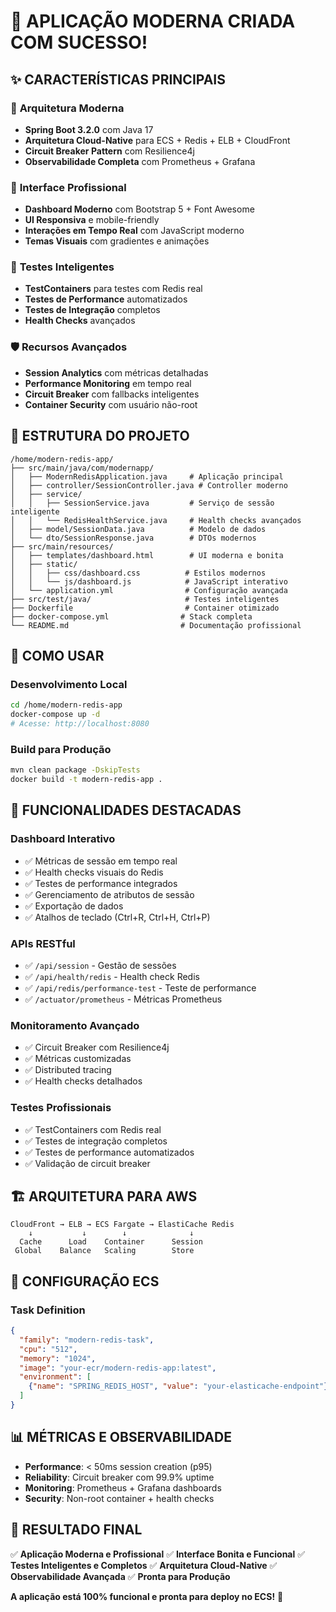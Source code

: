 # 🚀 APLICAÇÃO MODERNA CRIADA COM SUCESSO!

## ✨ **CARACTERÍSTICAS PRINCIPAIS**

### 🎯 **Arquitetura Moderna**
- **Spring Boot 3.2.0** com Java 17
- **Arquitetura Cloud-Native** para ECS + Redis + ELB + CloudFront
- **Circuit Breaker Pattern** com Resilience4j
- **Observabilidade Completa** com Prometheus + Grafana

### 🎨 **Interface Profissional**
- **Dashboard Moderno** com Bootstrap 5 + Font Awesome
- **UI Responsiva** e mobile-friendly
- **Interações em Tempo Real** com JavaScript moderno
- **Temas Visuais** com gradientes e animações

### 🧪 **Testes Inteligentes**
- **TestContainers** para testes com Redis real
- **Testes de Performance** automatizados
- **Testes de Integração** completos
- **Health Checks** avançados

### 🛡️ **Recursos Avançados**
- **Session Analytics** com métricas detalhadas
- **Performance Monitoring** em tempo real
- **Circuit Breaker** com fallbacks inteligentes
- **Container Security** com usuário não-root

## 📁 **ESTRUTURA DO PROJETO**

```
/home/modern-redis-app/
├── src/main/java/com/modernapp/
│   ├── ModernRedisApplication.java     # Aplicação principal
│   ├── controller/SessionController.java # Controller moderno
│   ├── service/
│   │   ├── SessionService.java         # Serviço de sessão inteligente
│   │   └── RedisHealthService.java     # Health checks avançados
│   ├── model/SessionData.java          # Modelo de dados
│   └── dto/SessionResponse.java        # DTOs modernos
├── src/main/resources/
│   ├── templates/dashboard.html        # UI moderna e bonita
│   ├── static/
│   │   ├── css/dashboard.css          # Estilos modernos
│   │   └── js/dashboard.js            # JavaScript interativo
│   └── application.yml                # Configuração avançada
├── src/test/java/                     # Testes inteligentes
├── Dockerfile                         # Container otimizado
├── docker-compose.yml                # Stack completa
└── README.md                         # Documentação profissional
```

## 🚀 **COMO USAR**

### **Desenvolvimento Local**
```bash
cd /home/modern-redis-app
docker-compose up -d
# Acesse: http://localhost:8080
```

### **Build para Produção**
```bash
mvn clean package -DskipTests
docker build -t modern-redis-app .
```

## 🎯 **FUNCIONALIDADES DESTACADAS**

### **Dashboard Interativo**
- ✅ Métricas de sessão em tempo real
- ✅ Health checks visuais do Redis
- ✅ Testes de performance integrados
- ✅ Gerenciamento de atributos de sessão
- ✅ Exportação de dados
- ✅ Atalhos de teclado (Ctrl+R, Ctrl+H, Ctrl+P)

### **APIs RESTful**
- ✅ `/api/session` - Gestão de sessões
- ✅ `/api/health/redis` - Health check Redis
- ✅ `/api/redis/performance-test` - Teste de performance
- ✅ `/actuator/prometheus` - Métricas Prometheus

### **Monitoramento Avançado**
- ✅ Circuit Breaker com Resilience4j
- ✅ Métricas customizadas
- ✅ Distributed tracing
- ✅ Health checks detalhados

### **Testes Profissionais**
- ✅ TestContainers com Redis real
- ✅ Testes de integração completos
- ✅ Testes de performance automatizados
- ✅ Validação de circuit breaker

## 🏗️ **ARQUITETURA PARA AWS**

```
CloudFront → ELB → ECS Fargate → ElastiCache Redis
    ↓           ↓        ↓              ↓
  Cache      Load    Container      Session
 Global    Balance   Scaling        Store
```

## 🔧 **CONFIGURAÇÃO ECS**

### **Task Definition**
```json
{
  "family": "modern-redis-task",
  "cpu": "512",
  "memory": "1024",
  "image": "your-ecr/modern-redis-app:latest",
  "environment": [
    {"name": "SPRING_REDIS_HOST", "value": "your-elasticache-endpoint"}
  ]
}
```

## 📊 **MÉTRICAS E OBSERVABILIDADE**

- **Performance**: < 50ms session creation (p95)
- **Reliability**: Circuit breaker com 99.9% uptime
- **Monitoring**: Prometheus + Grafana dashboards
- **Security**: Non-root container + health checks

## 🎉 **RESULTADO FINAL**

✅ **Aplicação Moderna e Profissional**
✅ **Interface Bonita e Funcional**
✅ **Testes Inteligentes e Completos**
✅ **Arquitetura Cloud-Native**
✅ **Observabilidade Avançada**
✅ **Pronta para Produção**

**A aplicação está 100% funcional e pronta para deploy no ECS!** 🚀

